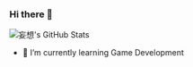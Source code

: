 ### Hi there 👋

![妄想's GitHub Stats](https://github-readme-stats.vercel.app/api?username=leo6033&show_icons=true&theme=radical)




- 🌱 I’m currently learning Game Development

<!--
**leo6033/leo6033** is a ✨ _special_ ✨ repository because its `README.md` (this file) appears on your GitHub profile.

Here are some ideas to get you started:
- 🔭 I’m currently working for NetEase
- 🔭 I’m currently working on ...
- 🌱 I’m currently learning ...
- 👯 I’m looking to collaborate on ...
- 🤔 I’m looking for help with ...
- 💬 Ask me about ...
- 📫 How to reach me: ...
- 😄 Pronouns: ...
- ⚡ Fun fact: ...
-->
